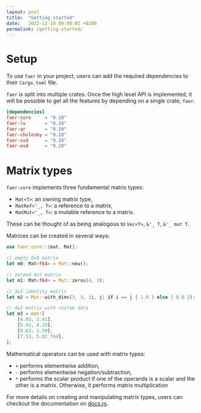 ```yaml
---
layout: post
title:  "Getting started"
date:   2022-12-10 00:00:01 +0100
permalink: /getting-started/
---
```


# Setup

To use `faer` in your project, users can add the required dependencies to their
`Cargo.toml` file.

`faer` is split into multiple crates. Once the high level API is implemented,
it will be possible to get all the features by depending on a single crate,
`faer`.

```toml
[dependencies]
faer-core     = "0.10"
faer-lu       = "0.10"
faer-qr       = "0.10"
faer-cholesky = "0.10"
faer-svd      = "0.10"
faer-evd      = "0.10"
```

# Matrix types

`faer-core` implements three fundamental matrix types:
- `Mat<T>`: an owning matrix type,
- `MatRef<'_, T>`: a reference to a matrix,
- `MatMut<'_, T>`: a mutable reference to a matrix.

These can be thought of as being analogous to `Vec<T>`, `&'_ T`, `&'_ mut T`.

Matrices can be created in several ways:

```rust
use faer_core::{mat, Mat};

// empty 0x0 matrix
let m0: Mat<f64> = Mat::new();

// zeroed 4x3 matrix
let m1: Mat<f64> = Mat::zeros(4, 3);

// 3x3 identity matrix
let m2 = Mat::with_dims(3, 3, |i, j| if i == j { 1.0 } else { 0.0 });

// 4x2 matrix with custom data
let m3 = mat![
    [4.93, 2.41],
    [5.43, 4.33],
    [9.83, 1.59],
    [7.13, 5.02_f64],
];
```

Mathematical operators can be used with matrix types:
- `+` performs elementwise addition,
- `-` performs elementwise negation/subtraction,
- `*` performs the scalar product if one of the operands is a scalar and the
  other is a matrix. Otherwise, it performs matrix multiplication

For more details on creating and manipulating matrix types, users can checkout
the documentation on [docs.rs][docs].

[docs]: https://docs.rs/faer-core/latest/faer_core/
